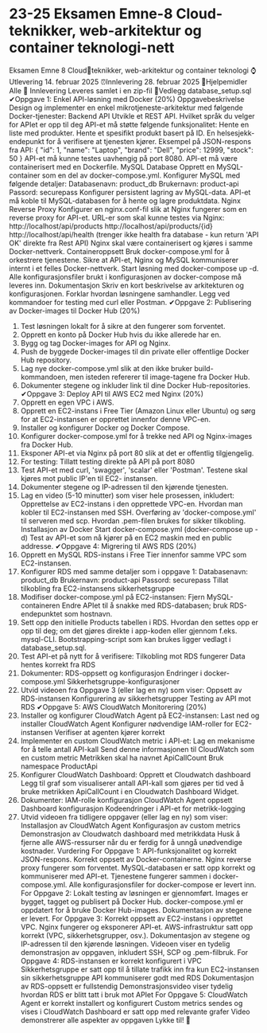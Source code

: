 # 23-25 Eksamen Emne-8 Cloud-teknikker, web-arkitektur og container teknologi-nett

Eksamen Emne 8 Cloudteknikker, web-arkitektur og
container teknologi
⌚Utlevering 14. februar 2025
⏰Innlevering 28. februar 2025
🧰Hjelpemidler Alle
🚚 Innlevering Leveres samlet i en zip-fil
📂Vedlegg database_setup.sql
✔Oppgave 1: Enkel API-løsning med Docker (20%)
Oppgavebeskrivelse
Design og implementer en enkel mikrotjeneste-arkitektur med følgende Docker-tjenester:
Backend API
Utvikle et REST API. Hvilket språk du velger for APIet er opp til deg
API-et må støtte følgende funksjonalitet:
Hente en liste med produkter.
Hente et spesifikt produkt basert på ID.
En helsesjekk-endepunkt for å verifisere at tjenesten kjører.
Eksempel på JSON-respons fra API:
{
 "id": 1,
 "name": "Laptop",
 "brand": "Dell",
 "price": 12999,
 "stock": 50
}
API-et må kunne testes uavhengig på port 8080.
API-et må være containerisert med en Dockerfile.
MySQL Database
Opprett en MySQL-container som en del av docker-compose.yml.
Konfigurer MySQL med følgende detaljer:
Databasenavn: product_db
Brukernavn: product-api
Passord: securepass
Konfigurer persistent lagring av MySQL-data.
API-et må koble til MySQL-databasen for å hente og lagre produktdata.
Nginx Reverse Proxy
Konfigurer en nginx.conf-fil slik at Nginx fungerer som en reverse proxy for API-et.
URL-er som skal kunne testes via Nginx:
http://localhost/api/products
http://localhost/api/products/{id}
http://localhost/api/health (trenger ikke health fra database - kun return 'API OK' direkte
fra Rest API)
Nginx skal være containerisert og kjøres i samme Docker-nettverk.
Containeroppsett
Bruk docker-compose.yml for å orkestrere tjenestene.
Sikre at API-et, Nginx og MySQL kommuniserer internt i et felles Docker-nettverk.
Start løsning med docker-compose up -d.
Alle konfigurasjonsfiler brukt i konfigurasjonen av docker-compose må leveres inn.
Dokumentasjon
Skriv en kort beskrivelse av arkitekturen og konfigurasjonen.
Forklar hvordan løsningene samhandler.
Legg ved kommandoer for testing med curl eller Postman.
✔Oppgave 2: Publisering av Docker-images til Docker Hub (20%)
1. Test løsningen lokalt for å sikre at den fungerer som forventet.
2. Opprett en konto på Docker Hub hvis du ikke allerede har en.
3. Bygg og tag Docker-images for API og Nginx.
4. Push de byggede Docker-images til din private eller offentlige Docker Hub repository.
5. Lag nye docker-compose.yml slik at den ikke bruker build-kommandoen, men isteden refererer til
image-tagene fra Docker Hub.
6. Dokumenter stegene og inkluder link til dine Docker Hub-repositories.
✔Oppgave 3: Deploy API til AWS EC2 med Nginx (20%)
1. Opprett en egen VPC i AWS.
2. Opprett en EC2-instans i Free Tier (Amazon Linux eller Ubuntu) og sørg for at EC2-instansen er
opprettet innenfor denne VPC-en.
3. Installer og konfigurer Docker og Docker Compose.
4. Konfigurer docker-compose.yml for å trekke ned API og Nginx-images fra Docker Hub.
5. Eksponer API-et via Nginx på port 80 slik at det er offentlig tilgjengelig.
6. For testing: Tillatt testing direkte på API på port 8080
7. Test API-et med curl, 'swagger', 'scalar' eller 'Postman'. Testene skal kjøres mot public IP'en til EC2-
instansen.
8. Dokumenter stegene og IP-adressen til den kjørende tjenesten.
9. Lag en video (5-10 minutter) som viser hele prosessen, inkludert:
Opprettelse av EC2-instans i den opprettede VPC-en.
Hvordan man kobler til EC2-instansen med SSH.
Overføring av 'docker-compose.yml' til serveren med scp.
Hvordan .pem-filen brukes for sikker tilkobling.
Installasjon av Docker
Start docker-compose.yml (docker-compose up -d)
Test av API-et som nå kjører på en EC2 maskin med en public addresse.
✔Oppgave 4: Migrering til AWS RDS (20%)
1. Opprett en MySQL RDS-instans i Free Tier innenfor samme VPC som EC2-instansen.
2. Konfigurer RDS med samme detaljer som i oppgave 1:
Databasenavn: product_db
Brukernavn: product-api
Passord: securepass
Tillat tilkobling fra EC2-instansens sikkerhetsgruppe
3. Modifiser docker-compose.yml på EC2-instansen:
Fjern MySQL-containeren
Endre APIet til å snakke med RDS-databasen; bruk RDS-endepunktet som hostnavn.
4. Sett opp den initielle Products tabellen i RDS. Hvordan den settes opp er opp til deg; om det gjøres
direkte i app-koden eller gjennom f.eks. mysql-CLI. Bootstrapping-script som kan brukes ligger vedlagt
i database_setup.sql.
5. Test API-et på nytt for å verifisere:
Tilkobling mot RDS fungerer
Data hentes korrekt fra RDS
6. Dokumenter:
RDS-oppsett og konfigurasjon
Endringer i docker-compose.yml
Sikkerhetsgruppe-konfigurasjoner
7. Utvid videoen fra Oppgave 3 (eller lag en ny) som viser:
Oppsett av RDS-instansen
Konfigurering av sikkerhetsgrupper
Testing av API mot RDS
✔Oppgave 5: AWS CloudWatch Monitorering (20%)
1. Installer og konfigurer CloudWatch Agent på EC2-instansen:
Last ned og installer CloudWatch Agent
Konfigurer nødvendige IAM-roller for EC2-instansen
Verifiser at agenten kjører korrekt
2. Implementer en custom CloudWatch metric i API-et:
Lag en mekanisme for å telle antall API-kall
Send denne informasjonen til CloudWatch som en custom metric
Metrikken skal ha navnet ApiCallCount
Bruk namespace ProductApi
3. Konfigurer CloudWatch Dashboard:
Opprett et Cloudwatch dashboard
Legg til graf som visualiserer antall API-kall som gjøres per tid ved å bruke metrikken ApiCallCount i
en Cloudwatch Dashboard Widget.
4. Dokumenter:
IAM-rolle konfigurasjon
CloudWatch Agent oppsett
Dashboard konfigurasjon
Kodeendringer i API-et for metrikk-logging
5. Utvid videoen fra tidligere oppgaver (eller lag en ny) som viser:
Installasjon av CloudWatch Agent
Konfigurasjon av custom metrics
Demonstrasjon av Cloudwatch dashboard med metrikkdata
Husk å fjerne alle AWS-ressurser når du er ferdig for å unngå unødvendige kostnader.
Vurdering
For Oppgave 1:
API-funksjonalitet og korrekt JSON-respons.
Korrekt oppsett av Docker-containerne.
Nginx reverse proxy fungerer som forventet.
MySQL-databasen er satt opp korrekt og kommuniserer med API-et.
Tjenestene fungerer sammen i docker-compose.yml.
Alle konfigurasjonsfiler for docker-compose er levert inn.
For Oppgave 2:
Lokalt testing av løsningen er gjennomført.
Images er bygget, tagget og publisert på Docker Hub.
docker-compose.yml er oppdatert for å bruke Docker Hub-images.
Dokumentasjon av stegene er levert.
For Oppgave 3:
Korrekt oppsett av EC2-instans i opprettet VPC.
Nginx fungerer og eksponerer API-et.
AWS-infrastruktur satt opp korrekt (VPC, sikkerhetsgrupper, osv.).
Dokumentasjon av stegene og IP-adressen til den kjørende løsningen.
Videoen viser en tydelig demonstrasjon av oppgaven, inkludert SSH, SCP og .pem-filbruk.
For Oppgave 4:
RDS-instansen er korrekt konfigurert i VPC
Sikkerhetsgruppe er satt opp til å tillate trafikk inn fra kun EC2-instansen sin sikkerhetsgruppe
API kommuniserer godt med RDS
Dokumentasjon av RDS-oppsett er fullstendig
Demonstrasjonsvideo viser tydelig hvordan RDS er blitt tatt i bruk mot APIet
For Oppgave 5:
CloudWatch Agent er korrekt installert og konfigurert
Custom metrics sendes og vises i CloudWatch
Dashboard er satt opp med relevante grafer
Video demonstrerer alle aspekter av oppgaven
Lykke til! 🎯
